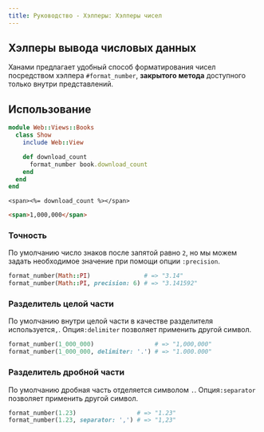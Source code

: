 ```yaml
---
title: Руководство - Хэлперы: Хэлперы чисел
---
```


## Хэлперы вывода числовых данных

Ханами предлагает удобный способ форматирования чисел посредством хэлпера `#format_number`,  **закрытого метода** доступного только внутри представлений.

## Использование

```ruby
module Web::Views::Books
  class Show
    include Web::View

    def download_count
      format_number book.download_count
    end
  end
end
```

```erb
<span><%= download_count %></span>
```

```html
<span>1,000,000</span>
```

### Точность

По умолчанию число знаков после запятой равно `2`, но мы можем задать необходимое значение при помощи опции `:precision`.

```ruby
format_number(Math::PI)               # => "3.14"
format_number(Math::PI, precision: 6) # => "3.141592"
```

### Разделитель целой части

По умолчанию внутри целой части в качестве разделителя используется`,`. Опция`:delimiter` позволяет применить другой символ.

```ruby
format_number(1_000_000)                 # => "1,000,000"
format_number(1_000_000, delimiter: '.') # => "1.000.000"
```

### Разделитель дробной части

По умолчанию дробная часть отделяется символом `.`. Опция`:separator` позволяет применить другой символ.

```ruby
format_number(1.23)                 # => "1.23"
format_number(1.23, separator: ',') # => "1,23"
```
